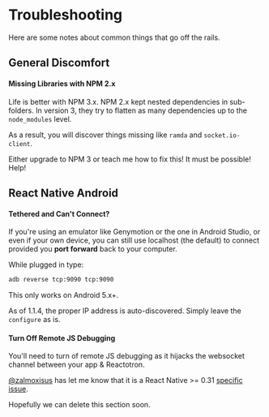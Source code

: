 # Troubleshooting

Here are some notes about common things that go off the rails.

## General Discomfort

#### Missing Libraries with NPM 2.x

Life is better with NPM 3.x. NPM 2.x kept nested dependencies in sub-folders.  In version 3, they try to flatten as many dependencies up to the `node_modules` level.

As a result, you will discover things missing like `ramda` and `socket.io-client`.  

Either upgrade to NPM 3 or teach me how to fix this!  It must be possible!  Help!

## React Native Android

#### Tethered and Can't Connect?

If you're using an emulator like Genymotion or the one in Android Studio, or even if your own device, you can still use localhost (the default) to connect provided you __port forward__ back to your computer.

While plugged in type:

```sh
adb reverse tcp:9090 tcp:9090
```

This only works on Android 5.x+.

As of 1.1.4, the proper IP address is auto-discovered.  Simply leave the `configure` as is.

#### Turn Off Remote JS Debugging

You'll need to turn of remote JS debugging as it hijacks the websocket channel between your app & Reactotron.  

[@zalmoxisus](https://github.com/zalmoxisus) has let me know that it is a React Native >= 0.31 [specific issue](https://github.com/facebook/react-native/issues/9523).  

Hopefully we can delete this section soon.
